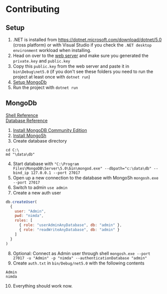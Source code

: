 # Contributing
## Setup
1. .NET is installed from https://dotnet.microsoft.com/download/dotnet/5.0 (cross platform) or with Visual Studio if you check the `.NET desktop environment` workload when installing.
2. Head on over to the [web server](https://github.com/Raccoons-Rise-Up/website/blob/main/.github/CONTRIBUTING.md#setup) and make sure you generated the `private.key` and `public.key`
3. Copy this `public.key` from the web server and paste it in `bin\Debug\net5.0` (if you don't see these folders you need to run the project at least once with `dotnet run`)
4. [Setup MongoDb](#mongodb)
5. Run the project with `dotnet run`

## MongoDb

[Shell Reference](https://www.mongodb.com/docs/manual/reference/mongo-shell/)  
[Database Reference](https://www.mongodb.com/docs/manual/reference/command/)  

1. [Install MongoDB Community Edition](https://docs.mongodb.com/manual/tutorial/install-mongodb-on-windows/#install-mongodb-community-edition)
2. [Install MongoSh](https://docs.mongodb.com/manual/tutorial/install-mongodb-on-windows/#install-mongosh)
3. Create database directory
```
cd C:\
md "\data\db"
```
4. Start database with `"C:\Program Files\MongoDB\Server\5.0\bin\mongod.exe" --dbpath="c:\data\db" --bind_ip 127.0.0.1 --port 27017`
5. Open up a new connection to the database with MongoSh `mongosh.exe --port 27017`
6. Switch to admin `use admin`
7. Create a new auth user
```js
db.createUser(
  {
    user: "Admin",
    pwd: "nimda",
    roles: [
      { role: "userAdminAnyDatabase", db: "admin" },
      { role: "readWriteAnyDatabase", db: "admin" }
    ]
  }
)
```
8. Optional: Connect as Admin user through shell `mongosh.exe --port 27017 -u "Admin" -p "nimda" --authenticationDatabase "admin"`
9. Create `auth.txt` in `bin/Debug/net5.0` with the following contents
```
Admin
nimda
```
10. Everything should work now.
